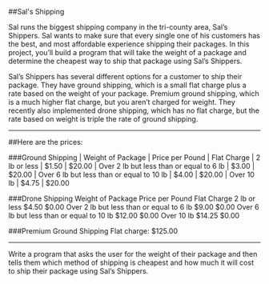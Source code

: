 ##Sal's Shipping

Sal runs the biggest shipping company in the tri-county area, Sal’s Shippers. Sal wants to make sure that every single one of his customers has the best, and most affordable experience shipping their packages. In this project, you’ll build a program that will take the weight of a package and determine the cheapest way to ship that package using Sal’s Shippers.

Sal’s Shippers has several different options for a customer to ship their package. They have ground shipping, which is a small flat charge plus a rate based on the weight of your package. Premium ground shipping, which is a much higher flat charge, but you aren’t charged for weight. They recently also implemented drone shipping, which has no flat charge, but the rate based on weight is triple the rate of ground shipping.

---

##Here are the prices:

###Ground Shipping
| Weight of Package	| Price per Pound |	Flat Charge
| 2 lb or less | $1.50 | $20.00
| Over 2 lb but less than or equal to 6 lb	| $3.00 | $20.00
| Over 6 lb but less than or equal to 10 lb	| $4.00 | $20.00
| Over 10 lb | $4.75 | $20.00

###Drone Shipping
Weight of Package	Price per Pound	Flat Charge
2 lb or less	$4.50	$0.00
Over 2 lb but less than or equal to 6 lb	$9.00	$0.00
Over 6 lb but less than or equal to 10 lb	$12.00	$0.00
Over 10 lb	$14.25	$0.00

###Premium Ground Shipping
Flat charge: $125.00

---

Write a program that asks the user for the weight of their package and then tells them which method of shipping is cheapest and how much it will cost to ship their package using Sal’s Shippers.